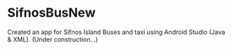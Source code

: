 # SifnosBusNew

Created an app for Sifnos Island Buses and taxi using Android Studio (Java & XML). (Under construction...)

